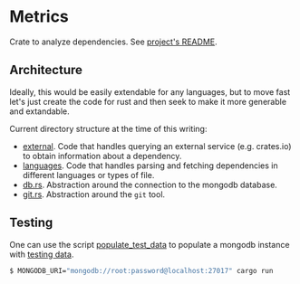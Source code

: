 # Metrics

Crate to analyze dependencies.
See [project's README](../README.md).
## Architecture

Ideally, this would be easily extendable for any languages, but to move fast let's just create the code for rust and then seek to make it more generable and extandable.

Current directory structure at the time of this writing:

* [external](external). Code that handles querying an external service (e.g. crates.io) to obtain information about a dependency.
* [languages](languages). Code that handles parsing and fetching dependencies in different languages or types of file.
* [db.rs](db.rs). Abstraction around the connection to the mongodb database.
* [git.rs](git.rs). Abstraction around the `git` tool.

## Testing

One can use the script [populate_test_data](bin/populate_test_data) to populate a mongodb instance with [testing data](resources/test).

```sh
$ MONGODB_URI="mongodb://root:password@localhost:27017" cargo run
```
